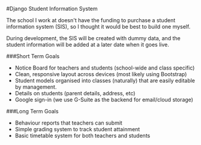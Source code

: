 #Django Student Information System

The school I work at doesn't have the funding to purchase a student information system (SIS), so I thought it would be best to build one myself.

During development, the SIS will be created with dummy data, and the student information will be added at a later date when it goes live.

###Short Term Goals

- Notice Board for teachers and students (school-wide and class specific)
- Clean, responsive layout across devices (most likely using Bootstrap)
- Student models organised into classes (naturally) that are easily editable by management.
- Details on students (parent details, address, etc)
- Google sign-in (we use G-Suite as the backend for email/cloud storage)

###Long Term Goals

- Behaviour reports that teachers can submit
- Simple grading system to track student attainment
- Basic timetable system for both teachers and students
